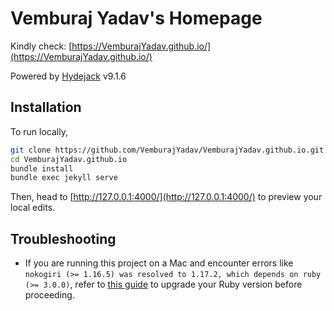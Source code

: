 # Vemburaj Yadav's Homepage

Kindly check: [https://VemburajYadav.github.io/](https://VemburajYadav.github.io/)

Powered by [Hydejack](https://hydejack.com/) v9.1.6

## Installation

To run locally, 

```bash
git clone https://github.com/VemburajYadav/VemburajYadav.github.io.git
cd VemburajYadav.github.io
bundle install
bundle exec jekyll serve
```

Then, head to [http://127.0.0.1:4000/](http://127.0.0.1:4000/) to preview your local edits.

## Troubleshooting

* If you are running this project on a Mac and encounter errors like `nokogiri (>= 1.16.5) was resolved to 1.17.2, which depends on ruby (>= 3.0.0)`, refer to [this guide](https://dev.to/luizgadao/easy-way-to-change-ruby-version-in-mac-m1-m2-and-m3-16hl) to upgrade your Ruby version before proceeding.
